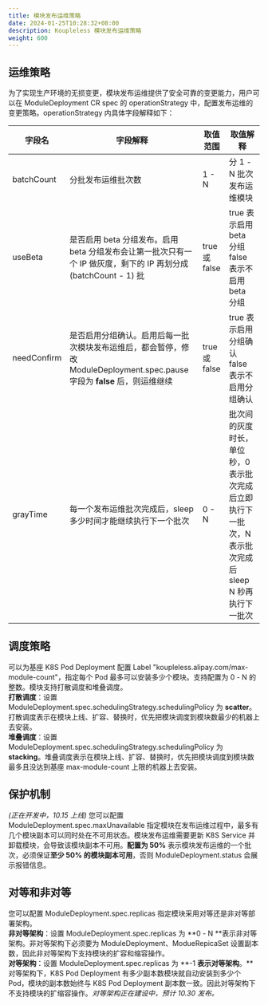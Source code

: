 ```yaml
---
title: 模块发布运维策略
date: 2024-01-25T10:28:32+08:00
description: Koupleless 模块发布运维策略
weight: 600
---
```



## 运维策略
为了实现生产环境的无损变更，模块发布运维提供了安全可靠的变更能力，用户可以在 ModuleDeployment CR spec 的 operationStrategy 中，配置发布运维的变更策略。operationStrategy 内具体字段解释如下：

| 字段名 | 字段解释                                                                          | 取值范围 | 取值解释 |
| --- |-------------------------------------------------------------------------------| --- | --- |
| batchCount | 分批发布运维批次数                                                                     | 1 - N | 分 1 - N 批次发布运维模块 |
| useBeta | 是否启用 beta 分组发布。启用 beta 分组发布会让第一批次只有一个 IP 做灰度，剩下的 IP 再划分成 (batchCount - 1) 批   | true 或 false | true 表示启用 beta 分组<br />false 表示不启用 beta 分组 |
| needConfirm | 是否启用分组确认。启用后每一批次模块发布运维后，都会暂停，修改 ModuleDeployment.spec.pause 字段为 **false** 后，则运维继续 | true 或 false | true 表示启用分组确认<br />false 表示不启用分组确认 |
| grayTime | 每一个发布运维批次完成后，sleep 多少时间才能继续执行下一个批次                                            | 0 - N | 批次间的灰度时长，单位秒，0 表示批次完成后立即执行下一批次，N 表示批次完成后 sleep N 秒再执行下一批次 |



## 调度策略
可以为基座 K8S Pod Deployment 配置 Label "koupleless.alipay.com/max-module-count"，指定每个 Pod 最多可以安装多少个模块。支持配置为 0 - N 的整数。模块支持打散调度和堆叠调度。<br />
**打散调度**：设置 ModuleDeployment.spec.schedulingStrategy.schedulingPolicy 为 **scatter**。打散调度表示在模块上线、扩容、替换时，优先把模块调度到模块数最少的机器上去安装。<br />
**堆叠调度**：设置 ModuleDeployment.spec.schedulingStrategy.schedulingPolicy 为 **stacking**。堆叠调度表示在模块上线、扩容、替换时，优先把模块调度到模块数最多且没达到基座 max-module-count 上限的机器上去安装。


## 保护机制
_(正在开发中，10.15 上线)_ 您可以配置 ModuleDeployment.spec.maxUnavailable 指定模块在发布运维过程中，最多有几个模块副本可以同时处在不可用状态。模块发布运维需要更新 K8S Service 并卸载模块，会导致该模块副本不可用。**配置为 50%** 表示模块发布运维的一个批次，必须保证**至少 50% 的模块副本可用**，否则 ModuleDeployment.status 会展示报错信息。


## 对等和非对等
您可以配置 ModuleDeployment.spec.replicas 指定模块采用对等还是非对等部署架构。<br />
**非对等架构**：设置 ModuleDeployment.spec.replicas 为 **0 - N **表示非对等架构。非对等架构下必须要为 ModuleDeployment、ModueRepicaSet 设置副本数，因此非对等架构下支持模块的扩容和缩容操作。<br />
**对等架构**：设置 ModuleDeployment.spec.replicas 为 **-1 **表示对等架构**。**对等架构下，K8S Pod Deployment 有多少副本数模块就自动安装到多少个 Pod，模块的副本数始终与 K8S Pod Deployment 副本数一致。因此对等架构下不支持模块的扩缩容操作。_对等架构正在建设中，预计 10.30 发布。_


<br/>
<br/>
